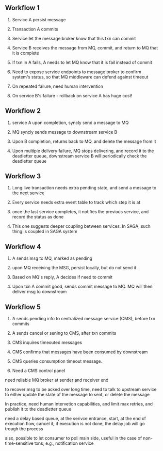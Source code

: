 Workflow 1
---------

1. Service A persist message 

2. Transaction A commits

3. Service let the message broker know that this txn can commit

4. Service B receives the message from MQ, commit, and return to MQ that it is complete

5. If txn in A fails, A needs to let MQ know that it is fail instead of commit

6. Need to expose service endpoints to message broker to confirm system's status, so that MQ middleware can defend against timeout

7. On repeated failure, need human intervention

8. On service B's failure - rollback on service A has huge cost!

Workflow 2
---------
1. service A upon completion, syncly send a message to MQ

2. MQ syncly sends message to downstream service B

3. Upon B completion, returns back to MQ, and delete the message from it

4. Upon multiple delivery failure, MQ stops delivering, and record it to the deadletter queue, downstream service B will periodically check the deadletter queue


Workflow 3
----------

1. Long live transaction needs extra pending state, and send a message to the next service 

2. Every service needs extra event table to track which step it is at

3. once the last service completes, it notifies the previous service, and record the status as done

4. This one suggests deeper coupling between services. In SAGA, such thing is coupled in SAGA system


Workflow 4
-----------

1. A sends msg to MQ, marked as pending

2. upon MQ receiving the MSG, persist locally, but do not send it

3. Based on MQ's reply, A decides if need to commit 

4. Upon txn A commit good, sends commit message to MQ. MQ will then deliver msg to downstream


Workflow 5
--------

1. A sends pending info to centralized message service (CMS), before txn commits

2. A sends cancel or sening to CMS, after txn commits

3. CMS inquires timeouted messages

4. CMS confirms that messages have been consumed by downstream

5. CMS queries consumption timeout message.

6. Need a CMS control panel




need reliable MQ broker at sender and receiver end

to recover msg to be acked over long time, need to talk to upstream service to either update the state of the message to sent, or delete the message

In practice, need human intervetion capabilities, and limit max retries, and publish it to the deadletter queue

need a delay based queue, at the serivce entrance, start, at the end of execution flow, cancel it, if execution is not done, the delay job will go trough the process

also, possible to let consumer to poll main side, useful in the case of non-time-sensitive txns, e.g., notification service



